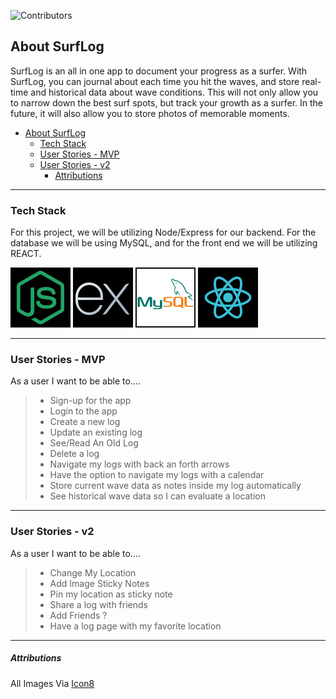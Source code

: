 ![Contributors](https://img.shields.io/github/contributors/DamarisTorrent/surf-log?style=for-the-badge&color=Dark%20green)

## About SurfLog 

SurfLog is an all in one app to document your progress as a surfer. With SurfLog, you can journal about each time you hit the waves, and store real-time and historical data about wave conditions. This will not only allow you to narrow down the best surf spots, but track your growth as a surfer. In the future, it will also allow you to store photos of memorable moments.

- [About SurfLog](#about-surflog)
  - [Tech Stack](#tech-stack)
  - [User Stories - MVP](#user-stories---mvp)
  - [User Stories - v2](#user-stories---v2)
      - [Attributions](#attributions)



<hr/>

### Tech Stack 

For this project, we will be utilizing Node/Express for our backend. For the database we will be using MySQL, and for the front end we will be utilizing REACT. 


![Node.js](/readMeImages/node.png) ![Express.js](readMeImages/icons8-express-js-96.png) ![MySQL](/readMeImages/sql.png) ![React.js](/readMeImages/react.png)


<hr/>



### User Stories - MVP

As a user I want to be able to....
>   - Sign-up for the app
>   - Login to the app
>   - Create a new log 
>   - Update an existing log
>   - See/Read An Old Log
>   - Delete a log 
>   - Navigate my logs with back an forth arrows 
>   - Have the option to navigate my logs with a calendar
>   - Store current wave data as notes inside my log automatically 
>   - See historical wave data so I can evaluate a location 


<hr/>

### User Stories - v2

As a user I want to be able to....
>   - Change My Location
>   - Add Image Sticky Notes 
>   - Pin my location as sticky note  
>   - Share a log with friends
>   - Add Friends ?
>   - Have a log page with my favorite location 

<hr/>

##### Attributions 

All Images Via [Icon8](https://icons8.com/)
